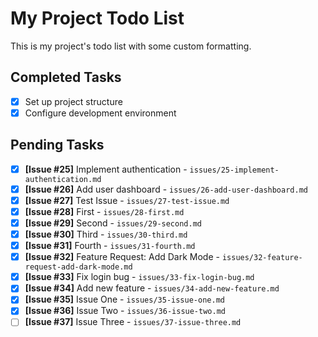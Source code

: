 # My Project Todo List

This is my project's todo list with some custom formatting.

## Completed Tasks
- [x] Set up project structure
- [x] Configure development environment

## Pending Tasks
- [x] **[Issue #25]** Implement authentication - `issues/25-implement-authentication.md`
- [x] **[Issue #26]** Add user dashboard - `issues/26-add-user-dashboard.md`
- [x] **[Issue #27]** Test Issue - `issues/27-test-issue.md`
- [x] **[Issue #28]** First - `issues/28-first.md`
- [x] **[Issue #29]** Second - `issues/29-second.md`
- [x] **[Issue #30]** Third - `issues/30-third.md`
- [x] **[Issue #31]** Fourth - `issues/31-fourth.md`
- [x] **[Issue #32]** Feature Request: Add Dark Mode - `issues/32-feature-request-add-dark-mode.md`
- [x] **[Issue #33]** Fix login bug - `issues/33-fix-login-bug.md`
- [x] **[Issue #34]** Add new feature - `issues/34-add-new-feature.md`
- [x] **[Issue #35]** Issue One - `issues/35-issue-one.md`
- [x] **[Issue #36]** Issue Two - `issues/36-issue-two.md`
- [ ] **[Issue #37]** Issue Three - `issues/37-issue-three.md`
